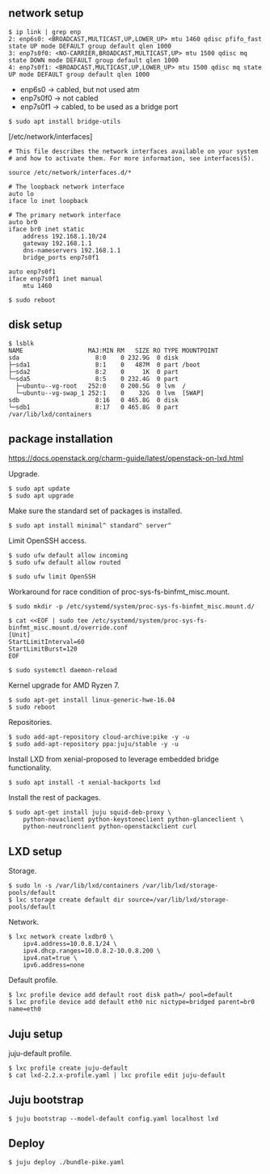 
## network setup

```
$ ip link | grep enp
2: enp6s0: <BROADCAST,MULTICAST,UP,LOWER_UP> mtu 1460 qdisc pfifo_fast state UP mode DEFAULT group default qlen 1000
3: enp7s0f0: <NO-CARRIER,BROADCAST,MULTICAST,UP> mtu 1500 qdisc mq state DOWN mode DEFAULT group default qlen 1000
4: enp7s0f1: <BROADCAST,MULTICAST,UP,LOWER_UP> mtu 1500 qdisc mq state UP mode DEFAULT group default qlen 1000
```

* enp6s0   -> cabled, but not used atm
* enp7s0f0 -> not cabled
* enp7s0f1 -> cabled, to be used as a bridge port

```
$ sudo apt install bridge-utils
```

[/etc/network/interfaces]
```
# This file describes the network interfaces available on your system
# and how to activate them. For more information, see interfaces(5).

source /etc/network/interfaces.d/*

# The loopback network interface
auto lo
iface lo inet loopback

# The primary network interface
auto br0
iface br0 inet static
    address 192.168.1.10/24
    gateway 192.168.1.1
    dns-nameservers 192.168.1.1
    bridge_ports enp7s0f1

auto enp7s0f1
iface enp7s0f1 inet manual
    mtu 1460
```

```
$ sudo reboot
```

## disk setup

```
$ lsblk 
NAME                  MAJ:MIN RM   SIZE RO TYPE MOUNTPOINT
sda                     8:0    0 232.9G  0 disk 
├─sda1                  8:1    0   487M  0 part /boot
├─sda2                  8:2    0     1K  0 part 
└─sda5                  8:5    0 232.4G  0 part 
  ├─ubuntu--vg-root   252:0    0 200.5G  0 lvm  /
  └─ubuntu--vg-swap_1 252:1    0    32G  0 lvm  [SWAP]
sdb                     8:16   0 465.8G  0 disk 
└─sdb1                  8:17   0 465.8G  0 part /var/lib/lxd/containers
```

## package installation

https://docs.openstack.org/charm-guide/latest/openstack-on-lxd.html

Upgrade.

```
$ sudo apt update
$ sudo apt upgrade
```

Make sure the standard set of packages is installed.

```
$ sudo apt install minimal^ standard^ server^
```

Limit OpenSSH access.

```
$ sudo ufw default allow incoming
$ sudo ufw default allow routed

$ sudo ufw limit OpenSSH
```

Workaround for race condition of proc-sys-fs-binfmt_misc.mount.

```
$ sudo mkdir -p /etc/systemd/system/proc-sys-fs-binfmt_misc.mount.d/

$ cat <<EOF | sudo tee /etc/systemd/system/proc-sys-fs-binfmt_misc.mount.d/override.conf
[Unit]
StartLimitInterval=60
StartLimitBurst=120
EOF

$ sudo systemctl daemon-reload
```

Kernel upgrade for AMD Ryzen 7.

```
$ sudo apt-get install linux-generic-hwe-16.04
$ sudo reboot
```

Repositories.

```
$ sudo add-apt-repository cloud-archive:pike -y -u
$ sudo add-apt-repository ppa:juju/stable -y -u
```

Install LXD from xenial-proposed to leverage embedded bridge functionality.

```
$ sudo apt install -t xenial-backports lxd
```

Install the rest of packages.

```
$ sudo apt-get install juju squid-deb-proxy \
    python-novaclient python-keystoneclient python-glanceclient \
    python-neutronclient python-openstackclient curl
```

## LXD setup

Storage.

```
$ sudo ln -s /var/lib/lxd/containers /var/lib/lxd/storage-pools/default
$ lxc storage create default dir source=/var/lib/lxd/storage-pools/default
```

Network.

```
$ lxc network create lxdbr0 \
    ipv4.address=10.0.8.1/24 \
    ipv4.dhcp.ranges=10.0.8.2-10.0.8.200 \
    ipv4.nat=true \
    ipv6.address=none
```

Default profile.

```
$ lxc profile device add default root disk path=/ pool=default
$ lxc profile device add default eth0 nic nictype=bridged parent=br0 name=eth0
```

## Juju setup

juju-default profile.

```
$ lxc profile create juju-default
$ cat lxd-2.2.x-profile.yaml | lxc profile edit juju-default
```

## Juju bootstrap

```
$ juju bootstrap --model-default config.yaml localhost lxd
```

## Deploy

```
$ juju deploy ./bundle-pike.yaml
```
